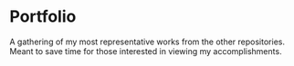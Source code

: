 # Portfolio
A gathering of my most representative works from the other repositories. Meant to save time for those interested in viewing my accomplishments. 
